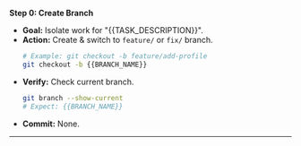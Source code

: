 **Step 0: Create Branch**

- **Goal:** Isolate work for "{{TASK_DESCRIPTION}}".
- **Action:** Create & switch to `feature/` or `fix/` branch.
  ```bash
  # Example: git checkout -b feature/add-profile
  git checkout -b {{BRANCH_NAME}}
  ```
- **Verify:** Check current branch.
  ```bash
  git branch --show-current
  # Expect: {{BRANCH_NAME}}
  ```
- **Commit:** None.

---
